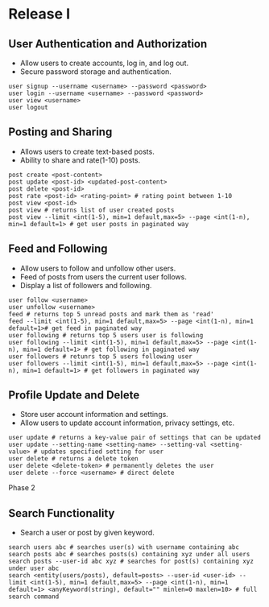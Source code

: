 # Release I
## User Authentication and Authorization
 - Allow users to create accounts, log in, and log out.
 - Secure password storage and authentication.

```
user signup --username <username> --password <password>
user login --username <username> --password <password>
user view <username>
user logout
```

## Posting and Sharing
 - Allows users to create text-based posts.
 - Ability to share and rate(1-10) posts.

```
post create <post-content>
post update <post-id> <updated-post-content>
post delete <post-id>
post rate <post-id> <rating-point> # rating point between 1-10
post view <post-id>
post view # returns list of user created posts
post view --limit <int(1-5), min=1 default,max=5> --page <int(1-n), min=1 default=1> # get user posts in paginated way
```

## Feed and Following
 - Allow users to follow and unfollow other users.
 - Feed of posts from users the current user follows.
 - Display a list of followers and following. 

```
user follow <username>
user unfollow <username>
feed # returns top 5 unread posts and mark them as 'read'
feed --limit <int(1-5), min=1 default,max=5> --page <int(1-n), min=1 default=1># get feed in paginated way
user following # returns top 5 users user is following
user following --limit <int(1-5), min=1 default,max=5> --page <int(1-n), min=1 default=1> # get following in paginated way
user followers # retunrs top 5 users following user
user followers --limit <int(1-5), min=1 default,max=5> --page <int(1-n), min=1 default=1> # get followers in paginated way
```

## Profile Update and Delete
 - Store user account information and settings. 
 - Allow users to update account information, privacy settings, etc.
```
user update # returns a key-value pair of settings that can be updated
user update --setting-name <setting-name> --setting-val <setting-value> # updates specified setting for user
user delete # returns a delete token
user delete <delete-token> # permanently deletes the user
user delete --force <username> # direct delete
```

Phase 2
## Search Functionality
 - Search a user or post by given keyword.

```
search users abc # searches user(s) with username containing abc
search posts abc # searches posts(s) containing xyz under all users
search posts --user-id abc xyz # searches for post(s) containing xyz under user abc
search <entity(users/posts), default=posts> --user-id <user-id> --limit <int(1-5), min=1 default,max=5> --page <int(1-n), min=1 default=1> <anyKeyword(string), default="" minlen=0 maxlen=10> # full search command
```